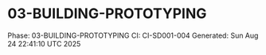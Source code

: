 # 03-BUILDING-PROTOTYPING
Phase: 03-BUILDING-PROTOTYPING
CI: CI-SD001-004
Generated: Sun Aug 24 22:41:10 UTC 2025

